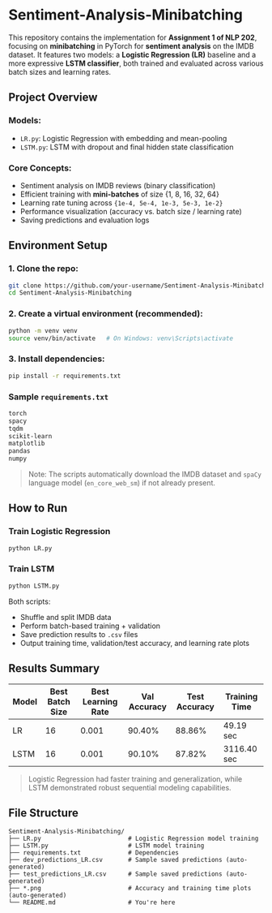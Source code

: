 # Sentiment-Analysis-Minibatching

This repository contains the implementation for **Assignment 1 of NLP 202**, focusing on **minibatching** in PyTorch for **sentiment analysis** on the IMDB dataset. It features two models: a **Logistic Regression (LR)** baseline and a more expressive **LSTM classifier**, both trained and evaluated across various batch sizes and learning rates.

## Project Overview

### Models:
- `LR.py`: Logistic Regression with embedding and mean-pooling
- `LSTM.py`: LSTM with dropout and final hidden state classification

### Core Concepts:
- Sentiment analysis on IMDB reviews (binary classification)
- Efficient training with **mini-batches** of size {1, 8, 16, 32, 64}
- Learning rate tuning across `{1e-4, 5e-4, 1e-3, 5e-3, 1e-2}`
- Performance visualization (accuracy vs. batch size / learning rate)
- Saving predictions and evaluation logs

## Environment Setup

### 1. Clone the repo:
```bash
git clone https://github.com/your-username/Sentiment-Analysis-Minibatching.git
cd Sentiment-Analysis-Minibatching
```

### 2. Create a virtual environment (recommended):
```bash
python -m venv venv
source venv/bin/activate   # On Windows: venv\Scripts\activate
```

### 3. Install dependencies:
```bash
pip install -r requirements.txt
```

### Sample `requirements.txt`
```txt
torch
spacy
tqdm
scikit-learn
matplotlib
pandas
numpy
```

> Note: The scripts automatically download the IMDB dataset and `spaCy` language model (`en_core_web_sm`) if not already present.

## How to Run

### Train Logistic Regression
```bash
python LR.py
```

### Train LSTM
```bash
python LSTM.py
```

Both scripts:
- Shuffle and split IMDB data
- Perform batch-based training + validation
- Save prediction results to `.csv` files
- Output training time, validation/test accuracy, and learning rate plots

## Results Summary

| Model | Best Batch Size | Best Learning Rate | Val Accuracy | Test Accuracy | Training Time |
|-------|------------------|--------------------|--------------|----------------|----------------|
| LR    | 16               | 0.001              | 90.40%       | 88.86%         | 49.19 sec      |
| LSTM  | 16               | 0.001              | 90.10%       | 87.82%         | 3116.40 sec    |

> Logistic Regression had faster training and generalization, while LSTM demonstrated robust sequential modeling capabilities.

## File Structure

```
Sentiment-Analysis-Minibatching/
├── LR.py                        # Logistic Regression model training
├── LSTM.py                      # LSTM model training
├── requirements.txt             # Dependencies
├── dev_predictions_LR.csv       # Sample saved predictions (auto-generated)
├── test_predictions_LR.csv      # Sample saved predictions (auto-generated)
├── *.png                        # Accuracy and training time plots (auto-generated)
└── README.md                    # You're here
```
